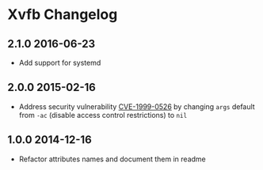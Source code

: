 # Xvfb Changelog

## 2.1.0 2016-06-23

- Add support for systemd

## 2.0.0 2015-02-16

- Address security vulnerability [CVE-1999-0526](http://web.nvd.nist.gov/view/vuln/detail?vulnId=CVE-1999-0526) by
changing `args` default from `-ac` (disable access control restrictions) to `nil`

## 1.0.0 2014-12-16

- Refactor attributes names and document them in readme
